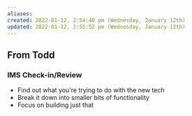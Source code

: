 ```yaml
---
aliases: 
created: 2022-01-12, 2:54:40 pm (Wednesday, January 12th)
updated: 2022-01-12, 2:55:52 pm (Wednesday, January 12th)
---
```


## From Todd
### IMS Check-in/Review
- Find out what you're trying to do with the new tech
- Break it down into smaller bits of functionality
- Focus on building just that
